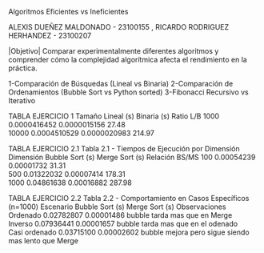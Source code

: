 Algoritmos Eficientes vs Ineficientes
 
ALEXIS DUEÑEZ MALDONADO - 23100155 , RICARDO RODRIGUEZ HERHANDEZ - 23100207

|Objetivo|
Comparar experimentalmente diferentes algoritmos y comprender cómo la complejidad algorítmica afecta el rendimiento en la práctica.

1-Comparación de Búsquedas (Lineal vs Binaria)
2-Comparación de Ordenamientos (Bubble Sort vs Python sorted)
3-Fibonacci Recursivo vs Iterativo

TABLA EJERCICIO 1
Tamaño    Lineal (s)          Binaria (s)         Ratio L/B 
1000      0.0000416452        0.0000015156        27.48     
10000     0.0004510529        0.0000020983        214.97    



TABLA EJERCICIO 2.1
Tabla 2.1 - Tiempos de Ejecución por Dimensión
Dimensión Bubble Sort (s)     Merge Sort (s)      Relación BS/MS 
100       0.00054239          0.00001732          31.31          
500       0.01322032          0.00007414          178.31         
1000      0.04861638          0.00016882          287.98      

TABLA EJERCICIO 2.2
Tabla 2.2 - Comportamiento en Casos Específicos (n=1000)
Escenario      Bubble Sort (s)     Merge Sort (s)      Observaciones       
Ordenado       0.02782807          0.00001486         bubble tarda mas que en Merge             
Inverso        0.07936441          0.00001657         bubble tarda mas que en el odenado                     
Casi ordenado  0.03715100          0.00002602         bubble mejora pero sigue siendo mas lento que Merge
